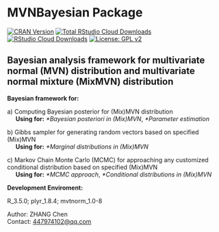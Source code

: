 MVNBayesian Package
======
[![CRAN Version](http://www.r-pkg.org/badges/version/MVNBayesian)](https://cran.r-project.org/package=MVNBayesian)
[![Total RStudio Cloud Downloads](http://cranlogs.r-pkg.org/badges/grand-total/MVNBayesian?color=brightgreen)](https://cran.r-project.org/package=MVNBayesian)
[![RStudio Cloud Downloads](http://cranlogs.r-pkg.org/badges/MVNBayesian?color=brightgreen)](https://cran.r-project.org/package=MVNBayesian)
[![License: GPL v2](https://img.shields.io/badge/License-GPL%20v2-blue.svg)](https://www.gnu.org/licenses/old-licenses/gpl-2.0.en.html)

## Bayesian analysis framework for multivariate normal (MVN) distribution and multivariate normal mixture (MixMVN) distribution

**Bayesian framework for:**<br/>

a) Computing Bayesian posterior for (Mix)MVN distribution<br/>
&nbsp;&nbsp;&nbsp;&nbsp;&nbsp;**Using for:** *\*Bayesian posteriori in (Mix)MVN*,&nbsp;*\*Parameter estimation*

b) Gibbs sampler for generating random vectors based on specified (Mix)MVN<br/>
&nbsp;&nbsp;&nbsp;&nbsp;&nbsp;**Using for:** *\*Marginal distributions in (Mix)MVN*

c) Markov Chain Monte Carlo (MCMC) for approaching any customized conditional distribution based on specified (Mix)MVN<br/>
&nbsp;&nbsp;&nbsp;&nbsp;&nbsp;**Using for:** *\*MCMC approach*,&nbsp;*\*Conditional distributions in (Mix)MVN*

**Development Enviroment:**

R_3.5.0; plyr_1.8.4; mvtnorm_1.0-8

Author: ZHANG Chen<br/>
Contact: 447974102@qq.com<br/>
